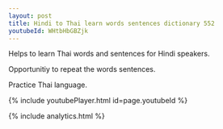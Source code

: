 ```yaml
---
layout: post
title: Hindi to Thai learn words sentences dictionary 552 
youtubeId: WHtbHbGBZjk
---
```

 
 
Helps to learn Thai words and sentences for Hindi speakers.

Opportunitiy to repeat the words sentences. 

Practice Thai language. 
 
{% include youtubePlayer.html id=page.youtubeId %}
 
 
{% include analytics.html %}